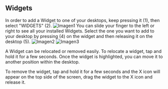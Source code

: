 ## Widgets

In order to add a Widget to one of your desktops, keep pressing it (1), then select "WIDGETS" (2).
![Imagen1](http://static.energysistem.com/images/manuals/42238/55912f5e0011d.jpg)
You can slide your finger to the left or right to see all your installed Widgets. Select the one you want to add to your desktop by pressing (4) on the widget and then releasing it on the desktop (5).
![Imagen2](http://static.energysistem.com/images/manuals/42238/55912f754e05e.jpg)
![Imagen3](http://static.energysistem.com/images/manuals/42238/55912f7f0c88c.jpg)

A Widget can be relocated or removed easily. To relocate a widget, tap and hold it for a few seconds. Once the widget is highlighted, you can move it to another position within the desktop.

To remove the widget, tap and hold it for a few seconds and the X icon will appear on the top side of the screen, drag the widget to the X icon and release it.
